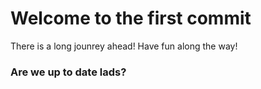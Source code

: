 <h1>Welcome to the first commit</h1> There is a long jounrey ahead! Have fun along the way!


<h3>Are we up to date lads?</h3>
